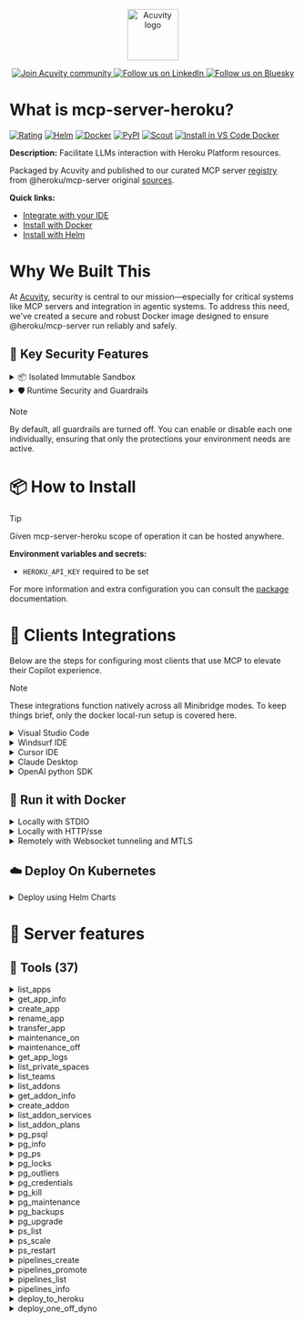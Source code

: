 <p align="center">
  <a href="https://acuvity.ai">
    <picture>
      <img src="https://mma.prnewswire.com/media/2544052/Acuvity__Logo.jpg" height="90" alt="Acuvity logo"/>
    </picture>
  </a>
</p>
<p align="center">
  <a href="https://discord.gg/BkU7fBkrNk">
    <img src="https://img.shields.io/badge/Acuvity-Join-7289DA?logo=discord&logoColor=fff" alt="Join Acuvity community" />
  </a>
<a href="https://www.linkedin.com/company/acuvity/">
    <img src="https://img.shields.io/badge/LinkedIn-Follow-7289DA" alt="Follow us on LinkedIn" />
  </a>
<a href="https://bsky.app/profile/acuvity.bsky.social">
    <img src="https://img.shields.io/badge/Bluesky-Follow-7289DA"?logo=bluesky&logoColor=fff" alt="Follow us on Bluesky" />
  </a>
</p>


# What is mcp-server-heroku?
[![Rating](https://img.shields.io/badge/C-3775A9?label=Rating)](https://docs.anthropic.com/en/docs/build-with-claude/tool-use/implement-tool-use#best-practices-for-tool-definitions)
[![Helm](https://img.shields.io/badge/1.0.0-3775A9?logo=helm&label=Charts&logoColor=fff)](https://hub.docker.com/r/acuvity/mcp-server-heroku/tags/)
[![Docker](https://img.shields.io/docker/image-size/acuvity/mcp-server-heroku/1.0.6?logo=docker&logoColor=fff&label=1.0.6)](https://hub.docker.com/r/acuvity/mcp-server-heroku)
[![PyPI](https://img.shields.io/badge/1.0.6-3775A9?logo=pypi&logoColor=fff&label=@heroku/mcp-server)](https://github.com/heroku/heroku-mcp-server)
[![Scout](https://img.shields.io/badge/Active-3775A9?logo=docker&logoColor=fff&label=Scout)](https://hub.docker.com/r/acuvity/mcp-server-heroku/)
[![Install in VS Code Docker](https://img.shields.io/badge/VS_Code-One_click_install-0078d7?logo=githubcopilot)](https://insiders.vscode.dev/redirect/mcp/install?name=mcp-server-heroku&config=%7B%22args%22%3A%5B%22run%22%2C%22-i%22%2C%22--rm%22%2C%22--read-only%22%2C%22-e%22%2C%22HEROKU_API_KEY%22%2C%22docker.io%2Facuvity%2Fmcp-server-heroku%3A1.0.6%22%5D%2C%22command%22%3A%22docker%22%7D)

**Description:** Facilitate LLMs interaction with Heroku Platform resources.

Packaged by Acuvity and published to our curated MCP server [registry](https://mcp.acuvity.ai) from @heroku/mcp-server original [sources](https://github.com/heroku/heroku-mcp-server).

**Quick links:**

- [Integrate with your IDE](https://github.com/acuvity/mcp-servers-registry/blob/main/mcp-server-heroku/docker/README.md#-clients-integrations)
- [Install with Docker](https://github.com/acuvity/mcp-servers-registry/tree/main/mcp-server-heroku/docker/README.md#-run-it-with-docker)
- [Install with Helm](https://github.com/acuvity/mcp-servers-registry/tree/main/mcp-server-heroku/charts/mcp-server-heroku/README.md#how-to-install)

# Why We Built This

At [Acuvity](https://acuvity.ai), security is central to our mission—especially for critical systems like MCP servers and integration in agentic systems.
To address this need, we've created a secure and robust Docker image designed to ensure @heroku/mcp-server run reliably and safely.

## 🔐 Key Security Features

<details>
<summary>📦 Isolated Immutable Sandbox </summary>

- **Isolated Execution**: All tools run within secure, containerized sandboxes to enforce process isolation and prevent lateral movement.
- **Non-root by Default**: Enforces least-privilege principles, minimizing the impact of potential security breaches.
- **Read-only Filesystem**: Ensures runtime immutability, preventing unauthorized modification.
- **Version Pinning**: Guarantees consistency and reproducibility across deployments by locking tool and dependency versions.
- **CVE Scanning**: Continuously scans images for known vulnerabilities using [Docker Scout](https://docs.docker.com/scout/) to support proactive mitigation.
- **SBOM & Provenance**: Delivers full supply chain transparency by embedding metadata and traceable build information."
</details>

<details>
<summary>🛡️ Runtime Security and Guardrails</summary>

**Minibridge Integration**: [Minibridge](https://github.com/acuvity/minibridge) establishes secure Agent-to-MCP connectivity, supports Rego/HTTP-based policy enforcement 🕵️, and simplifies orchestration.

The [ARC](https://github.com/acuvity/mcp-servers-registry/tree/main) container includes a [built-in Rego policy](https://github.com/acuvity/mcp-servers-registry/tree/main/mcp-server-heroku/docker/policy.rego) that enables a set of runtime "guardrails"" to help enforce security, privacy, and correct usage of your services. Below is an overview of each guardrail provided.

### 🔒 Resource Integrity

**Mitigates MCP Rug Pull Attacks**

* **Goal:** Protect users from malicious tool description changes after initial approval, preventing post-installation manipulation or deception.
* **Mechanism:** Locks tool descriptions upon client approval and verifies their integrity before execution. Any modification to the description triggers a security violation, blocking unauthorized changes from server-side updates.

### 🛡️ Guardrails

#### Covert Instruction Detection

Monitors incoming requests for hidden or obfuscated directives that could alter policy behavior.

* **Goal:** Stop attackers from slipping unnoticed commands or payloads into otherwise harmless data.
* **Mechanism:** Applies a library of regex patterns and binary‐encoding checks to the full request body. If any pattern matches a known covert channel (e.g., steganographic markers, hidden HTML tags, escape-sequence tricks), the request is rejected.

#### Sensitive Pattern Detection

Block user-defined sensitive data patterns (credential paths, filesystem references).

* **Goal:** Block accidental or malicious inclusion of sensitive information that violates data-handling rules.
* **Mechanism:** Runs a curated set of regexes against all payloads and tool descriptions—matching patterns such as `.env` files, RSA key paths, directory traversal sequences.

#### Shadowing Pattern Detection

Detects and blocks "shadowing" attacks, where a malicious MCP server sneaks hidden directives into its own tool descriptions to hijack or override the behavior of other, trusted tools.

* **Goal:** Stop a rogue server from poisoning the agent’s logic by embedding instructions that alter how a different server’s tools operate (e.g., forcing all emails to go to an attacker’s address even when the user calls a separate `send_email` tool).
* **Mechanism:** During policy load, each tool description is scanned for cross‐tool override patterns—such as `<IMPORTANT>` sections referencing other tool names, hidden side‐effects, or directives that apply to a different server’s API. Any description that attempts to shadow or extend instructions for a tool outside its own namespace triggers a policy violation and is rejected.

#### Schema Misuse Prevention

Enforces strict adherence to MCP input schemas.

* **Goal:** Prevent malformed or unexpected fields from bypassing validations, causing runtime errors, or enabling injections.
* **Mechanism:** Compares each incoming JSON object against the declared schema (required properties, allowed keys, types). Any extra, missing, or mistyped field triggers an immediate policy violation.

#### Cross-Origin Tool Access

Controls whether tools may invoke tools or services from external origins.

* **Goal:** Prevent untrusted or out-of-scope services from being called.
* **Mechanism:** Examines tool invocation requests and outgoing calls, verifying each target against an allowlist of approved domains or service names. Calls to any non-approved origin are blocked.

#### Secrets Redaction

Automatically masks sensitive values so they never appear in logs or responses.

* **Goal:** Ensure that API keys, tokens, passwords, and other credentials cannot leak in plaintext.
* **Mechanism:** Scans every text output for known secret formats (e.g., AWS keys, GitHub PATs, JWTs). Matches are replaced with `[REDACTED]` before the response is sent or recorded.

These controls ensure robust runtime integrity, prevent unauthorized behavior, and provide a foundation for secure-by-design system operations.

### Enable guardrails

To activate guardrails in your Docker containers, define the `GUARDRAILS` environment variable with the protections you need.

| Guardrail                        | Summary                                                                 |
|----------------------------------|-------------------------------------------------------------------------|
| `covert-instruction-detection`   | Detects hidden or obfuscated directives in requests.                    |
| `sensitive-pattern-detection`    | Flags patterns suggesting sensitive data or filesystem exposure.        |
| `shadowing-pattern-detection`    | Identifies tool descriptions that override or influence others.         |
| `schema-misuse-prevention`       | Enforces strict schema compliance on input data.                        |
| `cross-origin-tool-access`       | Controls calls to external services or APIs.                            |
| `secrets-redaction`              | Prevents exposure of credentials or sensitive values.                   |

Example: add `-e GUARDRAILS="secrets-redaction sensitive-pattern-detection"` to enable those guardrails.

## 🔒 Basic Authentication via Shared Secret

Provides a lightweight auth layer using a single shared token.

* **Mechanism:** Expects clients to send an `Authorization` header with the predefined secret.
* **Use Case:** Quickly lock down your endpoint in development or simple internal deployments—no complex OAuth/OIDC setup required.

To turn on Basic Authentication, define `BASIC_AUTH_SECRET` environment variable with a shared secret.

Example: add `-e BASIC_AUTH_SECRET="supersecret"` to enable the basic authentication.

> While basic auth will protect against unauthorized access, you should use it only in controlled environment,
> rotate credentials frequently and **always** use TLS.

</details>

> [!NOTE]
> By default, all guardrails are turned off. You can enable or disable each one individually, ensuring that only the protections your environment needs are active.


# 📦 How to Install


> [!TIP]
> Given mcp-server-heroku scope of operation it can be hosted anywhere.

**Environment variables and secrets:**
  - `HEROKU_API_KEY` required to be set

For more information and extra configuration you can consult the [package](https://github.com/heroku/heroku-mcp-server) documentation.

# 🧰 Clients Integrations

Below are the steps for configuring most clients that use MCP to elevate their Copilot experience.

> [!NOTE]
> These integrations function natively across all Minibridge modes.
> To keep things brief, only the docker local-run setup is covered here.

<details>
<summary>Visual Studio Code</summary>

To get started immediately, you can use the "one-click" link below:

[![Install in VS Code Docker](https://img.shields.io/badge/VS_Code-One_click_install-0078d7?logo=githubcopilot)](https://insiders.vscode.dev/redirect/mcp/install?name=mcp-server-heroku&config=%7B%22args%22%3A%5B%22run%22%2C%22-i%22%2C%22--rm%22%2C%22--read-only%22%2C%22-e%22%2C%22HEROKU_API_KEY%22%2C%22docker.io%2Facuvity%2Fmcp-server-heroku%3A1.0.6%22%5D%2C%22command%22%3A%22docker%22%7D)

## Global scope

Press `ctrl + shift + p` and type `Preferences: Open User Settings JSON` to add the following section:

```json
{
  "mcp": {
    "servers": {
      "acuvity-mcp-server-heroku": {
        "env": {
          "HEROKU_API_KEY": "TO_BE_SET"
        },
        "command": "docker",
        "args": [
          "run",
          "-i",
          "--rm",
          "--read-only",
          "-e",
          "HEROKU_API_KEY",
          "docker.io/acuvity/mcp-server-heroku:1.0.6"
        ]
      }
    }
  }
}
```

## Workspace scope

In your workspace create a file called `.vscode/mcp.json` and add the following section:

```json
{
  "servers": {
    "acuvity-mcp-server-heroku": {
      "env": {
        "HEROKU_API_KEY": "TO_BE_SET"
      },
      "command": "docker",
      "args": [
        "run",
        "-i",
        "--rm",
        "--read-only",
        "-e",
        "HEROKU_API_KEY",
        "docker.io/acuvity/mcp-server-heroku:1.0.6"
      ]
    }
  }
}
```

> To pass secrets you should use the `promptString` input type described in the [Visual Studio Code documentation](https://code.visualstudio.com/docs/copilot/chat/mcp-servers).

</details>

<details>
<summary>Windsurf IDE</summary>

In `~/.codeium/windsurf/mcp_config.json` add the following section:

```json
{
  "mcpServers": {
    "acuvity-mcp-server-heroku": {
      "env": {
        "HEROKU_API_KEY": "TO_BE_SET"
      },
      "command": "docker",
      "args": [
        "run",
        "-i",
        "--rm",
        "--read-only",
        "-e",
        "HEROKU_API_KEY",
        "docker.io/acuvity/mcp-server-heroku:1.0.6"
      ]
    }
  }
}
```

See [Windsurf documentation](https://docs.windsurf.com/windsurf/mcp) for more info.

</details>

<details>
<summary>Cursor IDE</summary>

Add the following JSON block to your mcp configuration file:
- `~/.cursor/mcp.json` for global scope
- `.cursor/mcp.json` for project scope

```json
{
  "mcpServers": {
    "acuvity-mcp-server-heroku": {
      "env": {
        "HEROKU_API_KEY": "TO_BE_SET"
      },
      "command": "docker",
      "args": [
        "run",
        "-i",
        "--rm",
        "--read-only",
        "-e",
        "HEROKU_API_KEY",
        "docker.io/acuvity/mcp-server-heroku:1.0.6"
      ]
    }
  }
}
```

See [cursor documentation](https://docs.cursor.com/context/model-context-protocol) for more information.

</details>
<details>

<summary>Claude Desktop</summary>

In the `claude_desktop_config.json` configuration file add the following section:

```json
{
  "mcpServers": {
    "acuvity-mcp-server-heroku": {
      "env": {
        "HEROKU_API_KEY": "TO_BE_SET"
      },
      "command": "docker",
      "args": [
        "run",
        "-i",
        "--rm",
        "--read-only",
        "-e",
        "HEROKU_API_KEY",
        "docker.io/acuvity/mcp-server-heroku:1.0.6"
      ]
    }
  }
}
```

See [Anthropic documentation](https://docs.anthropic.com/en/docs/agents-and-tools/mcp) for more information.
</details>

<details>
<summary>OpenAI python SDK</summary>

## Running locally

```python
async with MCPServerStdio(
    params={
        "env": {"HEROKU_API_KEY":"TO_BE_SET"},
        "command": "docker",
        "args": ["run","-i","--rm","--read-only","-e","HEROKU_API_KEY","docker.io/acuvity/mcp-server-heroku:1.0.6"]
    }
) as server:
    tools = await server.list_tools()
```

## Running remotely

```python
async with MCPServerSse(
    params={
        "url": "http://<ip>:<port>/sse",
    }
) as server:
    tools = await server.list_tools()
```

See [OpenAI Agents SDK docs](https://openai.github.io/openai-agents-python/mcp/) for more info.

</details>

## 🐳 Run it with Docker

<details>
<summary>Locally with STDIO</summary>

In your client configuration set:

- command: `docker`
- arguments: `run -i --rm --read-only -e HEROKU_API_KEY docker.io/acuvity/mcp-server-heroku:1.0.6`

</details>

<details>
<summary>Locally with HTTP/sse</summary>

Simply run as:

```console
docker run -it -p 8000:8000 --rm --read-only -e HEROKU_API_KEY docker.io/acuvity/mcp-server-heroku:1.0.6
```

Then on your application/client, you can configure to use it like:

```json
{
  "mcpServers": {
    "acuvity-mcp-server-heroku": {
      "url": "http://localhost:8000/sse"
    }
  }
}
```

You might have to use different ports for different tools.

</details>

<details>
<summary>Remotely with Websocket tunneling and MTLS </summary>

> This section assume you are familiar with TLS and certificates and will require:
> - a server certificate with proper DNS/IP field matching your tool deployment.
> - a client-ca used to sign client certificates

1. Start the server in `backend` mode
 - add an environment variable like `-e MINIBRIDGE_MODE=backend`
 - add the TLS certificates (recommended) through a volume let's say `/certs` ex (`-v $PWD/certs:/certs`)
 - instruct minibridge to use those certs with
   - `-e MINIBRIDGE_TLS_SERVER_CERT=/certs/server-cert.pem`
   - `-e MINIBRIDGE_TLS_SERVER_KEY=/certs/server-key.pem`
   - `-e MINIBRIDGE_TLS_SERVER_KEY_PASS=optional`
   - `-e MINIBRIDGE_TLS_SERVER_CLIENT_CA=/certs/client-ca.pem`

2. Start `minibridge` locally in frontend mode:
  - Get [minibridge](https://github.com/acuvity/minibridge) binary for your OS.

In your client configuration, Minibridge works like any other STDIO command.

Example for Claude Desktop:

```json
{
  "mcpServers": {
    "acuvity-mcp-server-heroku": {
      "command": "minibridge",
      "args": ["frontend", "--backend", "wss://<remote-url>:8000/ws", "--tls-client-backend-ca", "/path/to/ca/that/signed/the/server-cert.pem/ca.pem", "--tls-client-cert", "/path/to/client-cert.pem", "--tls-client-key", "/path/to/client-key.pem"]
    }
  }
}
```

That's it.

Minibridge offers a host of additional features. For step-by-step guidance, please visit the wiki. And if anything’s unclear, don’t hesitate to reach out!

</details>

## ☁️ Deploy On Kubernetes

<details>
<summary>Deploy using Helm Charts</summary>

### Chart settings requirements

This chart requires some mandatory information to be installed.

**Mandatory Secrets**:
  - `HEROKU_API_KEY` secret to be set as secrets.HEROKU_API_KEY either by `.value` or from existing with `.valueFrom`

### How to install

You can inspect the chart `README`:

```console
helm show readme oci://docker.io/acuvity/mcp-server-heroku --version 1.0.0
````

You can inspect the values that you can configure:

```console
helm show values oci://docker.io/acuvity/mcp-server-heroku --version 1.0.0
````

Install with helm

```console
helm install mcp-server-heroku oci://docker.io/acuvity/mcp-server-heroku --version 1.0.0
```

From there your MCP server mcp-server-heroku will be reachable by default through `http/sse` from inside the cluster using the Kubernetes Service `mcp-server-heroku` on port `8000` by default. You can change that by looking at the `service` section of the `values.yaml` file.

### How to Monitor

The deployment will create a Kubernetes service with a `healthPort`, that is used for liveness probes and readiness probes. This health port can also be used by the monitoring stack of your choice and exposes metrics under the `/metrics` path.

See full charts [Readme](https://github.com/acuvity/mcp-servers-registry/tree/main/mcp-server-heroku/charts/mcp-server-heroku/README.md) for more details about settings and runtime security including guardrails activation.

</details>

# 🧠 Server features

## 🧰 Tools (37)
<details>
<summary>list_apps</summary>

**Description**:

```
List Heroku apps: owned, collaborator access, team/space filtering
```

**Parameter**:

| Name | Type | Description | Required? |
|-----------|------|-------------|-----------|
| all | boolean | Show owned apps and collaborator access. Default: owned only | No
| personal | boolean | List personal account apps only, ignoring default team | No
| space | string | Filter by private space name. Excludes team param | No
| team | string | Filter by team name. Excludes space param | No
</details>
<details>
<summary>get_app_info</summary>

**Description**:

```
Get app details: config, dynos, addons, access, domains
```

**Parameter**:

| Name | Type | Description | Required? |
|-----------|------|-------------|-----------|
| app | string | Target app name. Requires access permissions | Yes
| json | boolean | JSON output with full metadata. Default: text format | No
</details>
<details>
<summary>create_app</summary>

**Description**:

```
Create app: custom name, region (US/EU), team, private space
```

**Parameter**:

| Name | Type | Description | Required? |
|-----------|------|-------------|-----------|
| app | string | App name. Auto-generated if omitted | No
| region | string | Region: us/eu. Default: us. Excludes space param | No
| space | string | Private space name. Inherits region. Excludes region param | No
| team | string | Team name for ownership | No
</details>
<details>
<summary>rename_app</summary>

**Description**:

```
Rename app: validate and update app name
```

**Parameter**:

| Name | Type | Description | Required? |
|-----------|------|-------------|-----------|
| app | string | Current app name. Requires access | Yes
| newName | string | New unique app name | Yes
</details>
<details>
<summary>transfer_app</summary>

**Description**:

```
Transfer app ownership to user/team
```

**Parameter**:

| Name | Type | Description | Required? |
|-----------|------|-------------|-----------|
| app | string | App to transfer. Requires owner/admin access | Yes
| recipient | string | Target user email or team name | Yes
</details>
<details>
<summary>maintenance_on</summary>

**Description**:

```
Enable maintenance mode and redirect traffic for a Heroku app
```

**Parameter**:

| Name | Type | Description | Required? |
|-----------|------|-------------|-----------|
| app | string | Target Heroku app name | Yes
</details>
<details>
<summary>maintenance_off</summary>

**Description**:

```
Disable maintenance mode and restore normal app operations
```

**Parameter**:

| Name | Type | Description | Required? |
|-----------|------|-------------|-----------|
| app | string | Target Heroku app name | Yes
</details>
<details>
<summary>get_app_logs</summary>

**Description**:

```
App logs: monitor/debug/filter by dyno/process/source
```

**Parameter**:

| Name | Type | Description | Required? |
|-----------|------|-------------|-----------|
| app | string | Heroku app name. Requires: permissions, Cedar-gen | Yes
| dynoName | string | Format: web.1/worker.2. Excludes processType | No
| processType | string | web|worker. All instances. Excludes dynoName | No
| source | string | app=application, heroku=platform. Default: all | No
</details>
<details>
<summary>list_private_spaces</summary>

**Description**:

```
Lists Heroku Private Spaces with CIDR blocks, regions, compliance and capacity details. JSON output supported.
```

**Parameter**:

| Name | Type | Description | Required? |
|-----------|------|-------------|-----------|
| json | boolean | JSON output for detailed space metadata, text output if false/omitted | No
</details>
<details>
<summary>list_teams</summary>

**Description**:

```
Lists accessible Heroku Teams. Use for: viewing teams, checking membership, getting team metadata, and verifying access. JSON output available.
```

**Parameter**:

| Name | Type | Description | Required? |
|-----------|------|-------------|-----------|
| json | boolean | Output format control - true for detailed JSON with team metadata, false/omitted for simplified text | No
</details>
<details>
<summary>list_addons</summary>

**Description**:

```
List add-ons: all apps or specific app, detailed metadata
```

**Parameter**:

| Name | Type | Description | Required? |
|-----------|------|-------------|-----------|
| all | boolean | List all add-ons across accessible apps. Overrides app param, shows full status | No
| app | string | Filter by app name. Shows add-ons and attachments. Uses Git remote default if omitted | No
</details>
<details>
<summary>get_addon_info</summary>

**Description**:

```
Get add-on details: plan, state, billing
```

**Parameter**:

| Name | Type | Description | Required? |
|-----------|------|-------------|-----------|
| addon | string | Add-on identifier: UUID, name (postgresql-curved-12345), or attachment name (DATABASE) | Yes
| app | string | App context for add-on lookup. Required for attachment names. Uses Git remote default | No
</details>
<details>
<summary>create_addon</summary>

**Description**:

```
Create add-on: specify service, plan, custom names
```

**Parameter**:

| Name | Type | Description | Required? |
|-----------|------|-------------|-----------|
| app | string | Target app for add-on. Must have write access. Region/space affects availability | Yes
| as | string | Custom attachment name. Used for config vars prefix. Must be unique in app | No
| name | string | Global add-on identifier. Must be unique across all Heroku add-ons | No
| serviceAndPlan | string | Format: service_slug:plan_slug (e.g., heroku-postgresql:essential-0) | Yes
</details>
<details>
<summary>list_addon_services</summary>

**Description**:

```
List available add-on services and features
```

**Parameter**:

| Name | Type | Description | Required? |
|-----------|------|-------------|-----------|
| json | boolean | JSON output with sharing options and app generation support. Default: basic text | No
</details>
<details>
<summary>list_addon_plans</summary>

**Description**:

```
List service plans: features, pricing, availability
```

**Parameter**:

| Name | Type | Description | Required? |
|-----------|------|-------------|-----------|
| json | boolean | JSON output with pricing, features, space compatibility. Default: text format | No
| service | string | Service slug (e.g., heroku-postgresql). Get from list_addon_services | Yes
</details>
<details>
<summary>pg_psql</summary>

**Description**:

```
Execute SQL queries: analyze, debug, modify schema, manage data
```

**Parameter**:

| Name | Type | Description | Required? |
|-----------|------|-------------|-----------|
| app | string | app to run command against | Yes
| command | string | SQL command. Single line. Ignored if file provided | No
| credential | string | credential to use | No
| database | string | Database identifier: config var, name, ID, alias. Format: APP_NAME::DB for other apps. Default: DATABASE_URL | No
| file | string | SQL file path. Ignored if command provided | No
</details>
<details>
<summary>pg_info</summary>

**Description**:

```
View database status: config, metrics, resources, health
```

**Parameter**:

| Name | Type | Description | Required? |
|-----------|------|-------------|-----------|
| app | string | Target app name | Yes
| database | string | Database identifier. Format: APP_NAME::DB for other apps. Default: all databases | No
</details>
<details>
<summary>pg_ps</summary>

**Description**:

```
Monitor active queries: progress, resources, performance
```

**Parameter**:

| Name | Type | Description | Required? |
|-----------|------|-------------|-----------|
| app | string | Target app name | Yes
| database | string | Database identifier. Format: APP_NAME::DB for other apps. Default: DATABASE_URL | No
| verbose | boolean | Show query plan and memory usage | No
</details>
<details>
<summary>pg_locks</summary>

**Description**:

```
Analyze locks: blocked queries, deadlocks, concurrency
```

**Parameter**:

| Name | Type | Description | Required? |
|-----------|------|-------------|-----------|
| app | string | Target app name | Yes
| database | string | Database identifier. Format: APP_NAME::DB for other apps. Default: DATABASE_URL | No
| truncate | boolean | Truncate queries to 40 chars | No
</details>
<details>
<summary>pg_outliers</summary>

**Description**:

```
Find resource-heavy queries: performance, patterns, optimization
```

**Parameter**:

| Name | Type | Description | Required? |
|-----------|------|-------------|-----------|
| app | string | Target app name | Yes
| database | string | Database identifier. Format: APP_NAME::DB for other apps. Default: DATABASE_URL | No
| num | number | Number of queries to show. Default: 10 | No
| reset | boolean | Reset pg_stat_statements stats | No
| truncate | boolean | Truncate queries to 40 chars | No
</details>
<details>
<summary>pg_credentials</summary>

**Description**:

```
Manage access: credentials, permissions, security, monitoring
```

**Parameter**:

| Name | Type | Description | Required? |
|-----------|------|-------------|-----------|
| app | string | Target app name | Yes
| database | string | Database identifier. Format: APP_NAME::DB for other apps. Default: DATABASE_URL | No
</details>
<details>
<summary>pg_kill</summary>

**Description**:

```
Stop processes: stuck queries, blocking transactions, runaway operations
```

**Parameter**:

| Name | Type | Description | Required? |
|-----------|------|-------------|-----------|
| app | string | Target app name | Yes
| database | string | Database identifier. Format: APP_NAME::DB for other apps. Default: DATABASE_URL | No
| force | boolean | Force immediate termination | No
| pid | number | Process ID to terminate | Yes
</details>
<details>
<summary>pg_maintenance</summary>

**Description**:

```
Track maintenance: windows, schedules, progress, planning
```

**Parameter**:

| Name | Type | Description | Required? |
|-----------|------|-------------|-----------|
| app | string | Target app name | Yes
| database | string | Database identifier. Format: APP_NAME::DB for other apps. Default: DATABASE_URL | No
</details>
<details>
<summary>pg_backups</summary>

**Description**:

```
Manage backups: schedules, status, verification, recovery
```

**Parameter**:

| Name | Type | Description | Required? |
|-----------|------|-------------|-----------|
| app | string | Target app name | Yes
</details>
<details>
<summary>pg_upgrade</summary>

**Description**:

```
Upgrade PostgreSQL: version migration, compatibility, safety
```

**Parameter**:

| Name | Type | Description | Required? |
|-----------|------|-------------|-----------|
| app | string | Target app name | Yes
| confirm | string | Confirmation for destructive operation | No
| database | string | Database identifier. Format: APP_NAME::DB for other apps. Default: DATABASE_URL | No
| version | string | PostgreSQL version target | No
</details>
<details>
<summary>ps_list</summary>

**Description**:

```
List and monitor Heroku app dynos. View running dynos, check status/health, monitor process states, verify configurations.
```

**Parameter**:

| Name | Type | Description | Required? |
|-----------|------|-------------|-----------|
| app | string | App name to list processes for | Yes
| json | boolean | Output process info in JSON format | No
</details>
<details>
<summary>ps_scale</summary>

**Description**:

```
Scale Heroku app dynos. Adjust quantities, change sizes, view formation details, manage resources.
```

**Parameter**:

| Name | Type | Description | Required? |
|-----------|------|-------------|-----------|
| app | string | App name to scale | Yes
| dyno | string | Dyno type and quantity (e.g., web=3:Standard-2X, worker+1). Omit to show current formation | No
</details>
<details>
<summary>ps_restart</summary>

**Description**:

```
Restart Heroku app processes. Restart specific dynos, process types, or all dynos. Reset dyno states selectively.
```

**Parameter**:

| Name | Type | Description | Required? |
|-----------|------|-------------|-----------|
| app | string | App name to restart processes for | Yes
| dyno-name | string | Specific dyno to restart (e.g., web.1). Omit both options to restart all | No
| process-type | string | Dyno type to restart (e.g., web). Omit both options to restart all | No
</details>
<details>
<summary>pipelines_create</summary>

**Description**:

```
Creates new Heroku deployment pipeline with configurable stages, apps, and team settings
```

**Parameter**:

| Name | Type | Description | Required? |
|-----------|------|-------------|-----------|
| app | string | App to add to pipeline | No
| name | string | Pipeline name | Yes
| stage | string | Initial pipeline stage | Yes
| team | string | Team owning the pipeline | No
</details>
<details>
<summary>pipelines_promote</summary>

**Description**:

```
Promotes apps between pipeline stages with configurable target applications
```

**Parameter**:

| Name | Type | Description | Required? |
|-----------|------|-------------|-----------|
| app | string | Source app for promotion | Yes
| to | string | Target apps for promotion (comma-separated) | No
</details>
<details>
<summary>pipelines_list</summary>

**Description**:

```
Lists accessible Heroku pipelines with ownership and configuration details
```

**Parameter**:

| Name | Type | Description | Required? |
|-----------|------|-------------|-----------|
| json | boolean | Enable JSON output | No
</details>
<details>
<summary>pipelines_info</summary>

**Description**:

```
Displays detailed pipeline configuration, stages, and connected applications
```

**Parameter**:

| Name | Type | Description | Required? |
|-----------|------|-------------|-----------|
| json | boolean | Enable JSON output | No
| pipeline | string | Target pipeline name | Yes
</details>
<details>
<summary>deploy_to_heroku</summary>

**Description**:

```
Use for all deployments. Deploys new/existing apps, with or without teams/spaces, and env vars to Heroku. Ask for app name if missing. Requires valid app.json via appJson param.
```

**Parameter**:

| Name | Type | Description | Required? |
|-----------|------|-------------|-----------|
| appJson | string | App.json config for deployment. Must follow schema: {"default":{"$schema":"http://json-schema.org/draft-07/schema#","title":"Heroku app.json Schema","description":"app.json is a manifest format for describing web apps. It declares environment variables, add-ons, and other information required to run an app on Heroku. Used for dynamic configurations or converted projects","type":"object","properties":{"name":{"type":"string","pattern":"^[a-zA-Z-_\\.]+","maxLength":300},"description":{"type":"string"},"keywords":{"type":"array","items":{"type":"string"}},"website":{"$ref":"#/definitions/uriString"},"repository":{"$ref":"#/definitions/uriString"},"logo":{"$ref":"#/definitions/uriString"},"success_url":{"type":"string"},"scripts":{"$ref":"#/definitions/scripts"},"env":{"$ref":"#/definitions/env"},"formation":{"$ref":"#/definitions/formation"},"addons":{"$ref":"#/definitions/addons"},"buildpacks":{"$ref":"#/definitions/buildpacks"},"environments":{"$ref":"#/definitions/environments"},"stack":{"$ref":"#/definitions/stack"},"image":{"type":"string"}},"additionalProperties":false,"definitions":{"uriString":{"type":"string","format":"uri"},"scripts":{"type":"object","properties":{"postdeploy":{"type":"string"},"pr-predestroy":{"type":"string"}},"additionalProperties":false},"env":{"type":"object","patternProperties":{"^[A-Z][A-Z0-9_]*$":{"type":"object","properties":{"description":{"type":"string"},"value":{"type":"string"},"required":{"type":"boolean"},"generator":{"type":"string","enum":["secret"]}},"additionalProperties":false}}},"dynoSize":{"type":"string","enum":["free","eco","hobby","basic","standard-1x","standard-2x","performance-m","performance-l","private-s","private-m","private-l","shield-s","shield-m","shield-l"]},"formation":{"type":"object","patternProperties":{"^[a-zA-Z0-9_-]+$":{"type":"object","properties":{"quantity":{"type":"integer","minimum":0},"size":{"$ref":"#/definitions/dynoSize"}},"required":["quantity"],"additionalProperties":false}}},"addons":{"type":"array","items":{"oneOf":[{"type":"string"},{"type":"object","properties":{"plan":{"type":"string"},"as":{"type":"string"},"options":{"type":"object"}},"required":["plan"],"additionalProperties":false}]}},"buildpacks":{"type":"array","items":{"type":"object","properties":{"url":{"type":"string"}},"required":["url"],"additionalProperties":false}},"environmentConfig":{"type":"object","properties":{"env":{"type":"object"},"formation":{"type":"object"},"addons":{"type":"array"},"buildpacks":{"type":"array"}}},"environments":{"type":"object","properties":{"test":{"allOf":[{"$ref":"#/definitions/environmentConfig"},{"type":"object","properties":{"scripts":{"type":"object","properties":{"test":{"type":"string"}},"additionalProperties":false}}}]},"review":{"$ref":"#/definitions/environmentConfig"},"production":{"$ref":"#/definitions/environmentConfig"}},"additionalProperties":false},"stack":{"type":"string","enum":["heroku-18","heroku-20","heroku-22","heroku-24"]}}}} | Yes
| env | object | Environment variables overriding app.json values | No
| internalRouting | boolean | Enable internal routing in private spaces. | No
| name | string | App name for deployment. Creates new app if not exists. | Yes
| rootUri | string | Workspace root directory path. | Yes
| spaceId | string | Private space ID for space deployments. | No
| tarballUri | string | URL of deployment tarball. Creates from rootUri if not provided. | No
| teamId | string | Team ID for team deployments. | No
</details>
<details>
<summary>deploy_one_off_dyno</summary>

**Description**:

```

Run code/commands in Heroku one-off dyno with network and filesystem access.

Requirements:
- Show command output
- Use app_info for buildpack detection
- Support shell setup commands
- Use stdout/stderr

Features:
- Network/filesystem access
- Environment variables
- File operations
- Temp directory handling

Usage:
1. Use Heroku runtime
2. Proper syntax/imports
3. Organized code structure
4. Package management:
   - Define dependencies
   - Minimize external deps
   - Prefer native modules

Example package.json:
```json
{
  "type": "module",
  "dependencies": {
    "axios": "^1.6.0"
  }
}
```

```

**Parameter**:

| Name | Type | Description | Required? |
|-----------|------|-------------|-----------|
| command | string | Command to run in dyno. | Yes
| env | object | Dyno environment variables. | No
| name | string | Target Heroku app name. | Yes
| size | string | Dyno size. | No
| sources | array | Source files to include in dyno. | No
| timeToLive | number | Dyno lifetime in seconds. | No
</details>
<details>
<summary>list_ai_available_models</summary>

**Description**:

```
List available AI inference models
```

**Parameter**:

| Name | Type | Description | Required? |
|-----------|------|-------------|-----------|
</details>
<details>
<summary>provision_ai_model</summary>

**Description**:

```
Provision AI model access for app
```

**Parameter**:

| Name | Type | Description | Required? |
|-----------|------|-------------|-----------|
| app | string | Target app name for AI model access provisioning | Yes
| as | string | Alias for the model resource when attaching to the app. Randomly generated if not provided. | No
| modelName | string | Name of the AI model to provision access for. Valid model names can be found with tool "list_ai_available_models" | Yes
</details>
<details>
<summary>make_ai_inference</summary>

**Description**:

```
Make inference request to Heroku AI API
```

**Parameter**:

| Name | Type | Description | Required? |
|-----------|------|-------------|-----------|
| app | string | App name/ID (required for alias) | Yes
| json | boolean | Output as JSON | No
| modelResource | string | Model resource ID/alias (requires --app for alias) | No
| opts | object | not set | Yes
| output | string | Output file path | No
</details>


# 🔐 Resource SBOM

Minibridge will perform hash checks for the following resources. The hashes are given as references and are the sha256 sum of the description.

| Resource | Name | Parameter | Hash |
|-----------|------|------|------|
| tools | create_addon | description | 7b87bbc7690b85ae072007b48e79f033810dd1d3b90aee7f4331542eaaa88c1f |
| tools | create_addon | app | 24ab2aa712c622fe0f0e3c0cda83e75e84e8f39530419f6fb57abda8acf033de |
| tools | create_addon | as | a6cd2c67f6b1c90c078d94ce7e40b630a91d2faa0e0423625c1740d5bcd1b24f |
| tools | create_addon | name | d75fa5b46df0c32202be457c7c58d9cc29667d2df8187d32bc0ce7c57e91bf45 |
| tools | create_addon | serviceAndPlan | b1722f48a2744ecb4c6a12710777b2e3f247e9e9d138538afaf292706472ff36 |
| tools | create_app | description | 3fae4b8e392b5680b940cf9e3dedc97ec2394e193d8d43b794bbcb0fd39623c9 |
| tools | create_app | app | 4cce5a7968e2d016a9ea327983bc38e4cae0fdea9cc20d30f59a247db6c423a5 |
| tools | create_app | region | 8f0f7a6457ffaa94306953f8b7b90f6429b4d37864a258d78679fcb86fd4c229 |
| tools | create_app | space | 9aecdb587e47971c4a785cb113249401443f7e014e89e533f61396c3f781d238 |
| tools | create_app | team | 70e6a51aaef73736dadc4409e348a809c3e9de0b4e4751a7250f2c51cde27fc1 |
| tools | deploy_one_off_dyno | description | 1be6965781bdfe3930e1f9cfc67d01f8e995f08cc4824058aba6bba706662403 |
| tools | deploy_one_off_dyno | command | 46a778d1af4712d2a1c264c27beff6a7376d9ed9da36efce7974b80812e3c635 |
| tools | deploy_one_off_dyno | env | cecd3ade56bfbc918c75cde5ad7a16a9538a8e1d42ca43ed7c556728450fe89a |
| tools | deploy_one_off_dyno | name | e4a96be60b771d63ff344ae4ca2db83b1bbeb03eefabd3306d6e87a636020558 |
| tools | deploy_one_off_dyno | size | b1e9aee7a23ffdb83bb00193bc21cbbc9ff1ba74077e3756a2a873560293a32b |
| tools | deploy_one_off_dyno | sources | c3ff3b40f596093aeaf695e63b1f95d24320b8eac11feb4347ff382ecad1ad2d |
| tools | deploy_one_off_dyno | timeToLive | 46aa75f5a8bd0523fd4992247e6c00a30f4076dee787d4b5b3008eaaeb6eea0f |
| tools | deploy_to_heroku | description | 6ab4f355c660c50cac1656b6ce9f33f96473c0dcae2079aa77c554978577c4d4 |
| tools | deploy_to_heroku | appJson | d942f444e796220db55a80990f45a625b57af4bf8c1a7c6c903790e617100b6d |
| tools | deploy_to_heroku | env | 1e9579120b58f4b40abffa049dda733202df80e3be3e250c27da8355cb64cf4f |
| tools | deploy_to_heroku | internalRouting | 296668d50d90157d700553aac612c931459fb8557a6cb611087cca744b4e4c58 |
| tools | deploy_to_heroku | name | 40b042000e648dcc9ce736ddcae730215458326c3a9475e58f579ba430bce5aa |
| tools | deploy_to_heroku | rootUri | ddbcf25b0c39e7e337cd54d8fd847219393105f48086a7de3bd5cf12c9a445ef |
| tools | deploy_to_heroku | spaceId | e85ba734c0d04b0150e9083ad0525442adfc59739534cd5001621e20a963c4b6 |
| tools | deploy_to_heroku | tarballUri | b5e4120369fc614c2e9c819093a6e9bfd049be6b63aec922cbbecbe8e2d345a1 |
| tools | deploy_to_heroku | teamId | 202e7dae8a06e6935fbdf7dc53a26278d00a6a779fec2e70087e40b346a77e81 |
| tools | get_addon_info | description | 92793dab36d1ff0ade81ac59b9e6de2c083ed0e9a86986d1ae7979484032b116 |
| tools | get_addon_info | addon | ad8b341b18b834cdef6a41c1987995a8cda8fd302799795bf7aaef46a7d9f3b0 |
| tools | get_addon_info | app | 45d232c87ab54000c6b23de289a24bdfd0eb994880fbb879ea52b2a8fc8541a9 |
| tools | get_app_info | description | 7a3ca8307e8b4cbd1127f5d7166c50637f06d83a0abd9b720d679defdbfcdf02 |
| tools | get_app_info | app | 367ee7d2c4d9ef87b5eef319b42b02c0cb284529916fc245d79d2aeabfb565e0 |
| tools | get_app_info | json | cde41e990c09a6a290a65a863f62ce5765362567cb98372a5bb966ac611cc5e7 |
| tools | get_app_logs | description | e8f03812ff859e6ba6596f19712fa0891015f8c29d0e00b1a0e8e555964c4fc4 |
| tools | get_app_logs | app | 210ee895eb455afeaeb59b55c965d59a8587c06ea1ae9f9ada4d8f5f88552340 |
| tools | get_app_logs | dynoName | e6987a1f60f316e3a25c442562aaec4ea95e9b9c62cf768e475f57c2462570a5 |
| tools | get_app_logs | processType | c842967cbfe3262e9d87300fc503c712c99c8f335975de01919da14e777e3195 |
| tools | get_app_logs | source | d13d9ef50562fbc91b9f46200ecc66ad52b697707e514fd168b8f97948ec8f31 |
| tools | list_addon_plans | description | 3b6b4bd9e950f45add8c841afa225af338f5880250e78a163878bcfaff3ea6af |
| tools | list_addon_plans | json | 9c9126f643a90923d0676632d2f4204d86e2ce152384a8d179ec75b0115d0961 |
| tools | list_addon_plans | service | 8b594e172353dbb2c5d8f2d427faee637f9a12b3935ce7b2bf5e322f5a5c1c72 |
| tools | list_addon_services | description | f5f0e8ca03282b26a6f2c71fbe5dd2f79aca249c4cb738ca0e463e56dc9c55a2 |
| tools | list_addon_services | json | 480322b714b8bebc837029d2f3c1740fd43e99f665b8bf3e30931ea1b064d47f |
| tools | list_addons | description | 2c170ca104a962b6eba6daae6dd9894145d37c2ee9e78f295c7c1ff55fdf9d8d |
| tools | list_addons | all | e55a0a219ebfc6ec3d5b8de0e79ead644e3a0a591ccf325893263c3a45417f78 |
| tools | list_addons | app | cccdaa08fda82ffdbbb5297a7d159dca1ebde91ad27c8e38fc7b969637957ba4 |
| tools | list_ai_available_models | description | 7452aaf0f4f03bfdb64d5cdddcd91c053a21d611f34c083e653870b6770c8a8c |
| tools | list_apps | description | dec4d3ca08ca82d7dd75b6a070515bc23542b37e244e454766eac75217a2ea37 |
| tools | list_apps | all | d33519328e93f43bbe579f126f927109d22a63f214edcc2d37fb5662f170cfa2 |
| tools | list_apps | personal | 66c22b9d2e6dcc8c7a8651ca8d8cf728b8eb20bb0e8e5a2da6fa0007541bc0f3 |
| tools | list_apps | space | 28cfad56dbbff4d373a9e4f4c15d71e8b0b0adc70cc02203e550060523944d5a |
| tools | list_apps | team | 85ff082cda8203187f824271e56bdefc69de4371101c999bdd0a5bf26235ce17 |
| tools | list_private_spaces | description | 58f3891893fc752fe57851f5ed1a5ce15276418864337ce9f5dcb6811be68a2b |
| tools | list_private_spaces | json | 841af1777884e5e0c80f224fb7187aacc868c4fb5a0c4edba2f55a5613a39d5f |
| tools | list_teams | description | 1167503086027785f83255c842e509a8d64d54a7e438fc73987864f42d33b069 |
| tools | list_teams | json | 9fe639b11ce788012e52d5242b8463418a2666f73e689d966c29aa0896c486f9 |
| tools | maintenance_off | description | 04945c49158101a656f25a9003c154d0feb178306f3392f91a611eea2cd751f8 |
| tools | maintenance_off | app | d577197287449a19c7587d0155ffbf4f2647aa0f3daa402e8e6585ec6c6b935e |
| tools | maintenance_on | description | 11f087707bd2ade4cdc552209b35885bf1d64665abe5c1e338f4aa70de73a9c4 |
| tools | maintenance_on | app | d577197287449a19c7587d0155ffbf4f2647aa0f3daa402e8e6585ec6c6b935e |
| tools | make_ai_inference | description | 731d0caec0a9d519eaa6f3066557fb5e7d3843ecb4dc1081049612e5656d03fa |
| tools | make_ai_inference | app | e37cba2ed0141c23a2cd9fa1862143becef6ae3a5ce1170e114d0f404c047243 |
| tools | make_ai_inference | json | e4b707ac734031dc0cec48982cda6b24aefce497d27b886df06510f94755e9c4 |
| tools | make_ai_inference | modelResource | 8b2a4be07befbdf438ab99b34506de33fa41ceb67ab2e4473f2baf6564d6974e |
| tools | make_ai_inference | output | 712cc0b9f5153cdb089d8e613e5e01ba205daafa646bd3425ffbf44b35723694 |
| tools | pg_backups | description | 6a23071e3332bc34966aae79529da0c8b1fa0d3837aa92e31b65142b3c8e3acc |
| tools | pg_backups | app | 9fdf0b1003c3eb81df3617f7a2cea05e141680c27d4bd2caf88df5134606fc5a |
| tools | pg_credentials | description | 87db349c6b058ebc0ebe5cc2b04a8adf0d5c343af399374364faf362de776bba |
| tools | pg_credentials | app | 9fdf0b1003c3eb81df3617f7a2cea05e141680c27d4bd2caf88df5134606fc5a |
| tools | pg_credentials | database | 0c19c3f718bcc82acfc3aa876fc45a7a2c1657f909a12e6fd5210cca334c2422 |
| tools | pg_info | description | 6dfa3721b6a17766953e970509a58eedb4d41cfabc69b605f224a1d130432dfe |
| tools | pg_info | app | 9fdf0b1003c3eb81df3617f7a2cea05e141680c27d4bd2caf88df5134606fc5a |
| tools | pg_info | database | bc2ed728508bd1f62e41c1cb732bf579b1d459e3d5ce2e12935a56c7a0b1e4a0 |
| tools | pg_kill | description | df6f14a186fac44fdf07aa12f06e257ca522ac8c2cc0d98370720939226b2057 |
| tools | pg_kill | app | 9fdf0b1003c3eb81df3617f7a2cea05e141680c27d4bd2caf88df5134606fc5a |
| tools | pg_kill | database | 0c19c3f718bcc82acfc3aa876fc45a7a2c1657f909a12e6fd5210cca334c2422 |
| tools | pg_kill | force | 50fbd9f6c5a768d6bd464926fba650cb6e8de49f4d2943260e5444026fb8a0a3 |
| tools | pg_kill | pid | a357b0f30bc6f8c44ecbe7a39d3ce17516ea90ee1927396d7b7a0797cf6df77e |
| tools | pg_locks | description | 32de05ceafdd032177052588c80de6dca5ec717615686a9e347fa764cfe3686a |
| tools | pg_locks | app | 9fdf0b1003c3eb81df3617f7a2cea05e141680c27d4bd2caf88df5134606fc5a |
| tools | pg_locks | database | 0c19c3f718bcc82acfc3aa876fc45a7a2c1657f909a12e6fd5210cca334c2422 |
| tools | pg_locks | truncate | 0091a777675547cc91a21cdb4ec9857e50eaa27d8de40634b6dcce5323833021 |
| tools | pg_maintenance | description | 62bb5dfe9716b418cd06328ebae10982acb1758386b4182691e2eca2870e7db0 |
| tools | pg_maintenance | app | 9fdf0b1003c3eb81df3617f7a2cea05e141680c27d4bd2caf88df5134606fc5a |
| tools | pg_maintenance | database | 0c19c3f718bcc82acfc3aa876fc45a7a2c1657f909a12e6fd5210cca334c2422 |
| tools | pg_outliers | description | fe10bba92aa28dd5561618a07f8fb8cf4532d641ea4be243eb742551a3886e13 |
| tools | pg_outliers | app | 9fdf0b1003c3eb81df3617f7a2cea05e141680c27d4bd2caf88df5134606fc5a |
| tools | pg_outliers | database | 0c19c3f718bcc82acfc3aa876fc45a7a2c1657f909a12e6fd5210cca334c2422 |
| tools | pg_outliers | num | 5f9938ecac337bec1ce97d62ebb93898b545a44760829e3f18a237cd3e04955b |
| tools | pg_outliers | reset | a788612e52e6d70e33161059ae675405af9f07cd623dad3698dafa081a6a2d84 |
| tools | pg_outliers | truncate | 0091a777675547cc91a21cdb4ec9857e50eaa27d8de40634b6dcce5323833021 |
| tools | pg_ps | description | 047bf9b3c372a87312e0dc90bf27d55baf9ee0510db6ee1c53e299b034546bec |
| tools | pg_ps | app | 9fdf0b1003c3eb81df3617f7a2cea05e141680c27d4bd2caf88df5134606fc5a |
| tools | pg_ps | database | 0c19c3f718bcc82acfc3aa876fc45a7a2c1657f909a12e6fd5210cca334c2422 |
| tools | pg_ps | verbose | 0b71653409333c0e804b067e458486fe6155ade5d078c1e5679980dc37a99130 |
| tools | pg_psql | description | 155a2edbfa58adfa49ab5d739b659db002db1a9e641a71f016ea88ebc8042730 |
| tools | pg_psql | app | a8ecdfc2a93f14513fd64c7793ce3db3ec0ee0a21b5b2d0790c4b91432c7c40d |
| tools | pg_psql | command | 19a44494aa612dcd7e5a1745daa0a8e1ccbff0826a5d52ca13a756934dfd7355 |
| tools | pg_psql | credential | b6ed427f3cb384fc846342c858f8e6df70a2a28665a9d0d131f15f4f80c63f28 |
| tools | pg_psql | database | f436f5b3ccb5891341aab59755337ecc86be41569744838072b474f7bdbf459e |
| tools | pg_psql | file | c0e6356730a5c4e0d3006223cffc10680ee3c765b22f49f8ca817aa018838624 |
| tools | pg_upgrade | description | a9c746b085940cd604e4b92659bc3da54f002b7d271a00735d8f5b5e33c28120 |
| tools | pg_upgrade | app | 9fdf0b1003c3eb81df3617f7a2cea05e141680c27d4bd2caf88df5134606fc5a |
| tools | pg_upgrade | confirm | 1300f8dcb8d80b6f0063302ed89e74e30dfa16084e5b2dfe0961466c233aa1d4 |
| tools | pg_upgrade | database | 0c19c3f718bcc82acfc3aa876fc45a7a2c1657f909a12e6fd5210cca334c2422 |
| tools | pg_upgrade | version | 6b851bee388f75b5aa495c514e61bcc6277bd4f4c4fbdbb354d24ad51d953579 |
| tools | pipelines_create | description | 7a1810ed031742d43902707bc9ff93a818012a233f3585d896057a1f694ce035 |
| tools | pipelines_create | app | 96c1f1ec07a2a52c1a088eb723a1918df278ba8f35893a2ed4f4967d468af20b |
| tools | pipelines_create | name | 5ba239395eea1fb6eb46d2daa331cea55664f85758a828ece6561a87058ef35d |
| tools | pipelines_create | stage | ffa7564b5e92da376522b63e029584f4525f6f3cb95c30c7305652087fd1bbf8 |
| tools | pipelines_create | team | 08be084bb223fe0b1c5540bab48dde2ae3522e0822255436fa35a807d824b902 |
| tools | pipelines_info | description | ee729dc60aafe61a1ec46c8a5ee6def95fa938d51747039bd3c379b1087a2602 |
| tools | pipelines_info | json | cfcd0b98b2e02457cbe08f2670d8a14dfedcd8309bf6d953755c34428bbc06f2 |
| tools | pipelines_info | pipeline | d2fbadab142ebb10b987edb5063297a50d5b047badf6ffc98ce078add8e85e51 |
| tools | pipelines_list | description | 998a16c3a2ce5dbdffae6b6091661541c5622c8ae6b5abf85fac8fd4a1990fa3 |
| tools | pipelines_list | json | cfcd0b98b2e02457cbe08f2670d8a14dfedcd8309bf6d953755c34428bbc06f2 |
| tools | pipelines_promote | description | a0b1721fb875b894e94d2c9c6a12cc79bca4589322521aa963046c9d3d3ad49f |
| tools | pipelines_promote | app | a2e32fe7d01a8c9728de73b7d2d869305f6498132dea4c91c658a050e456cd23 |
| tools | pipelines_promote | to | 5ece66f55d54764e751f5180a85c48f711e4b748500572d0600912eab4fc1d21 |
| tools | provision_ai_model | description | 39e7fc80538a840309a36d3394ab99bb81afd07055f8c67d0a665cdfb1c95c84 |
| tools | provision_ai_model | app | 2e4742a39dfd957a17a2b79382f9a8a6b76ddc2305ae926766d1bce34b69e82f |
| tools | provision_ai_model | as | 10270c018bf2c1352b073c8cc01cc7ea3b59584ef6455267b5faa4f5cd7a52f2 |
| tools | provision_ai_model | modelName | b99629853a49a7862d6e63fe7a30a06b8664653ad42a8f7b825e871374750500 |
| tools | ps_list | description | 57d27a234c46f1ac7bcb2950c6aebeef6158c982ef18ce1350119c5663f0daad |
| tools | ps_list | app | 1344ab3c7d098d6d85d86fa8e212fab098e3ecd21f26bd3bde43fded7495cd9c |
| tools | ps_list | json | 6ab308f9b27116d50c9c0133af59b35b3a14756b7862e3b76e0e7f031ceb4e04 |
| tools | ps_restart | description | ecc40f5be345c401bdb7324ec303d58c2fa3cdf1f230c5975a4911c0c4cb9fc7 |
| tools | ps_restart | app | dc628277268c964f52400b73a092cadc8c819f14c12e23b08cc2765a8b8f5d9a |
| tools | ps_restart | dyno-name | f2f4b8e9ee2c3553bf3a74cb08ff82be27966bd895676f2f8a4ea69931d7b3ee |
| tools | ps_restart | process-type | 27247ace1c9dec148a561a8d4da4bc841b23973e7e2cb6d8511214bea31ec985 |
| tools | ps_scale | description | b3924dcc10ab996afe8a9b5756cf2cd740096038ffd9350b211b5f87470d9b8b |
| tools | ps_scale | app | 219a0b7fcd434d06725243970396b4b9be2fe718f185380379bb9b85a8338b30 |
| tools | ps_scale | dyno | a0fe7f76f000386a34fb40cc5a4c27e147d8f797b62b6e31948239162ce5619d |
| tools | rename_app | description | 9fff835236675ea9ce57a2277eb872d7eb69f5b35f40973701be1e271006d7c1 |
| tools | rename_app | app | d092daac8ed307460d9efb4c9c4ab6259635bbd741df8f3a53cb404062cc5825 |
| tools | rename_app | newName | d1458146455eb236b30602f55211b969201fbec119fb383eb2ffad009d31c1e6 |
| tools | transfer_app | description | 66b48d6191482551e5252398d78d18320043a73f5fe74565adbf4cfd04b961c9 |
| tools | transfer_app | app | d82fef382119028ddbf6b6a9df9463a93b4b6a4d32703bf362df2283a6ec2b72 |
| tools | transfer_app | recipient | 9bf8cad069d199dc0f3bee1cfdfba07d44318b0dc6cc2347eea9b42ae36dadf3 |


💬 Questions? Open an issue or contact [ support@acuvity.ai ](mailto:support@acuvity.ai).
📦 Contributions welcome!
